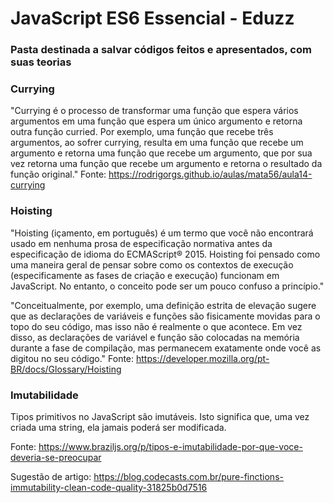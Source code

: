 # JavaScript ES6 Essencial - Eduzz

### Pasta destinada a salvar códigos feitos e apresentados, com suas teorias


### Currying
"Currying é o processo de transformar uma função que espera vários argumentos em uma função que espera um único argumento e retorna outra função curried. Por exemplo, uma função que recebe três argumentos, ao sofrer currying, resulta em uma função que recebe um argumento e retorna uma função que recebe um argumento, que por sua vez retorna uma função que recebe um argumento e retorna o resultado da função original."
Fonte: https://rodrigorgs.github.io/aulas/mata56/aula14-currying

### Hoisting 
"Hoisting (içamento, em português) é um termo que você não encontrará usado em nenhuma prosa de especificação normativa antes da especificação de idioma do ECMAScript® 2015. Hoisting foi pensado como uma maneira geral de pensar sobre como os contextos de execução (especificamente as fases de criação e execução) funcionam em JavaScript. No entanto, o conceito pode ser um pouco confuso a princípio."

"Conceitualmente, por exemplo, uma definição estrita de elevação sugere que as declarações de variáveis e funções são fisicamente movidas para o topo do seu código, mas isso não é realmente o que acontece. Em vez disso, as declarações de variável e função são colocadas na memória durante a fase de compilação, mas permanecem exatamente onde você as digitou no seu código."
Fonte: https://developer.mozilla.org/pt-BR/docs/Glossary/Hoisting

### Imutabilidade

Tipos primitivos no JavaScript são imutáveis. Isto significa que, uma vez criada uma string, ela jamais poderá ser modificada.

Fonte: https://www.braziljs.org/p/tipos-e-imutabilidade-por-que-voce-deveria-se-preocupar

Sugestão de artigo: https://blog.codecasts.com.br/pure-finctions-immutability-clean-code-quality-31825b0d7516